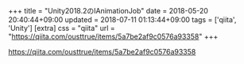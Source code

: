 +++
title = "Unity2018.2のIAnimationJob"
date = 2018-05-20 20:40:44+09:00
updated = 2018-07-11 01:13:44+09:00
tags = ['qiita', 'Unity']
[extra]
css = "qiita"
url = "https://qiita.com/ousttrue/items/5a7be2af9c0576a93358"
+++

<https://qiita.com/ousttrue/items/5a7be2af9c0576a93358>

